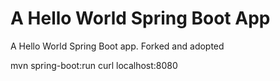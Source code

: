 # A Hello World Spring Boot App

A Hello World Spring Boot app. Forked and adopted

mvn spring-boot:run
curl localhost:8080

